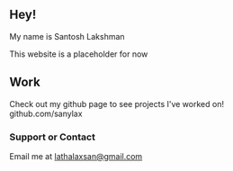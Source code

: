 ## Hey!

My name is Santosh Lakshman

This website is a placeholder for now

## Work
Check out my github page to see projects I've worked on!
github.com/sanylax

### Support or Contact

Email me at lathalaxsan@gmail.com
